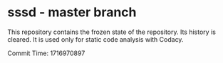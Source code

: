 # sssd - master branch

This repository contains the frozen state of the repository.
Its history is cleared. It is used only for static code
analysis with Codacy.

Commit Time: 1716970897